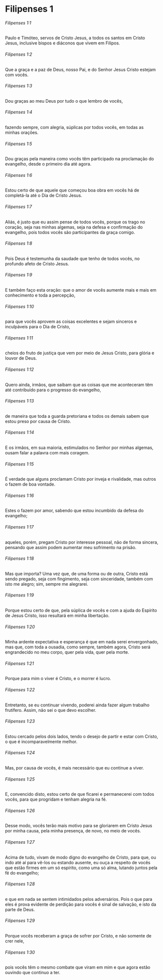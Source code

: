 # Filipenses 1

###### Filipenses 1:1

Paulo e Timóteo, servos de Cristo Jesus, a todos os santos em Cristo Jesus, inclusive bispos e diáconos que vivem em Filipos.

###### Filipenses 1:2

Que a graça e a paz de Deus, nosso Pai, e do Senhor Jesus Cristo estejam com vocês.

###### Filipenses 1:3

Dou graças ao meu Deus por tudo o que lembro de vocês,

###### Filipenses 1:4

fazendo sempre, com alegria, súplicas por todos vocês, em todas as minhas orações.

###### Filipenses 1:5

Dou graças pela maneira como vocês têm participado na proclamação do evangelho, desde o primeiro dia até agora.

###### Filipenses 1:6

Estou certo de que aquele que começou boa obra em vocês há de completá-la até o Dia de Cristo Jesus.

###### Filipenses 1:7

Aliás, é justo que eu assim pense de todos vocês, porque os trago no coração, seja nas minhas algemas, seja na defesa e confirmação do evangelho, pois todos vocês são participantes da graça comigo.

###### Filipenses 1:8

Pois Deus é testemunha da saudade que tenho de todos vocês, no profundo afeto de Cristo Jesus.

###### Filipenses 1:9

E também faço esta oração: que o amor de vocês aumente mais e mais em conhecimento e toda a percepção,

###### Filipenses 1:10

para que vocês aprovem as coisas excelentes e sejam sinceros e inculpáveis para o Dia de Cristo,

###### Filipenses 1:11

cheios do fruto de justiça que vem por meio de Jesus Cristo, para glória e louvor de Deus.

###### Filipenses 1:12

Quero ainda, irmãos, que saibam que as coisas que me aconteceram têm até contribuído para o progresso do evangelho,

###### Filipenses 1:13

de maneira que toda a guarda pretoriana e todos os demais sabem que estou preso por causa de Cristo.

###### Filipenses 1:14

E os irmãos, em sua maioria, estimulados no Senhor por minhas algemas, ousam falar a palavra com mais coragem.

###### Filipenses 1:15

É verdade que alguns proclamam Cristo por inveja e rivalidade, mas outros o fazem de boa vontade.

###### Filipenses 1:16

Estes o fazem por amor, sabendo que estou incumbido da defesa do evangelho;

###### Filipenses 1:17

aqueles, porém, pregam Cristo por interesse pessoal, não de forma sincera, pensando que assim podem aumentar meu sofrimento na prisão.

###### Filipenses 1:18

Mas que importa? Uma vez que, de uma forma ou de outra, Cristo está sendo pregado, seja com fingimento, seja com sinceridade, também com isto me alegro; sim, sempre me alegrarei.

###### Filipenses 1:19

Porque estou certo de que, pela súplica de vocês e com a ajuda do Espírito de Jesus Cristo, isso resultará em minha libertação.

###### Filipenses 1:20

Minha ardente expectativa e esperança é que em nada serei envergonhado, mas que, com toda a ousadia, como sempre, também agora, Cristo será engrandecido no meu corpo, quer pela vida, quer pela morte.

###### Filipenses 1:21

Porque para mim o viver é Cristo, e o morrer é lucro.

###### Filipenses 1:22

Entretanto, se eu continuar vivendo, poderei ainda fazer algum trabalho frutífero. Assim, não sei o que devo escolher.

###### Filipenses 1:23

Estou cercado pelos dois lados, tendo o desejo de partir e estar com Cristo, o que é incomparavelmente melhor.

###### Filipenses 1:24

Mas, por causa de vocês, é mais necessário que eu continue a viver.

###### Filipenses 1:25

E, convencido disto, estou certo de que ficarei e permanecerei com todos vocês, para que progridam e tenham alegria na fé.

###### Filipenses 1:26

Desse modo, vocês terão mais motivo para se gloriarem em Cristo Jesus por minha causa, pela minha presença, de novo, no meio de vocês.

###### Filipenses 1:27

Acima de tudo, vivam de modo digno do evangelho de Cristo, para que, ou indo até aí para vê-los ou estando ausente, eu ouça a respeito de vocês que estão firmes em um só espírito, como uma só alma, lutando juntos pela fé do evangelho;

###### Filipenses 1:28

e que em nada se sentem intimidados pelos adversários. Pois o que para eles é prova evidente de perdição para vocês é sinal de salvação, e isto da parte de Deus.

###### Filipenses 1:29

Porque vocês receberam a graça de sofrer por Cristo, e não somente de crer nele,

###### Filipenses 1:30

pois vocês têm o mesmo combate que viram em mim e que agora estão ouvindo que continuo a ter.

